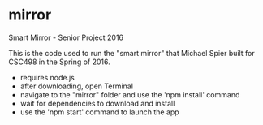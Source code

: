 # mirror
Smart Mirror - Senior Project 2016

This is the code used to run the "smart mirror" that Michael Spier built for CSC498 in the Spring of 2016.

- requires node.js
- after downloading, open Terminal
- navigate to the "mirror" folder and use the 'npm install' command
- wait for dependencies to download and install
- use the 'npm start' command to launch the app

